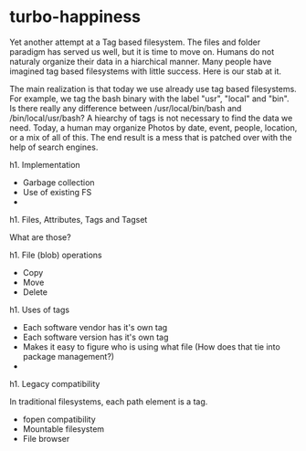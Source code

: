 turbo-happiness
===============

Yet another attempt at a Tag based filesystem. The files and folder paradigm has served us well, but it is time to move on. Humans do not naturaly organize their data in a hiarchical manner. Many people have imagined tag based filesystems with little success. Here is our stab at it.

The main realization is that today we use already use tag based filesystems. For example, we tag the bash binary with the label "usr", "local" and "bin". Is there really any difference between /usr/local/bin/bash and /bin/local/usr/bash? A hiearchy of tags is not necessary to find the data we need. Today, a human may organize Photos by date, event, people, location, or a mix of all of this. The end result is a mess that is patched over with the help of search engines.


h1. Implementation

- Garbage collection
- Use of existing FS
- 

h1. Files, Attributes, Tags and Tagset

What are those?



h1. File (blob) operations

- Copy
- Move
- Delete

h1. Uses of tags

- Each software vendor has it's own tag
- Each software version has it's own tag
- Makes it easy to figure who is using what file (How does that tie into package management?)
- 

h1. Legacy compatibility

In traditional filesystems, each path element is a tag. 
- fopen compatibility
- Mountable filesystem
- File browser


